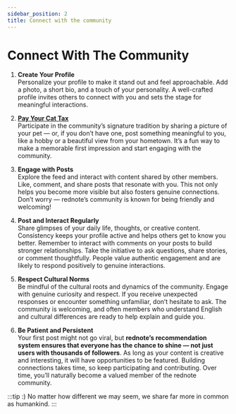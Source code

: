 ```yaml
---
sidebar_position: 2
title: Connect with the community
---
```


# Connect With The Community

1. **Create Your Profile**  
   Personalize your profile to make it stand out and feel approachable. Add a photo, a short bio, and a touch of your personality. A well-crafted profile invites others to connect with you and sets the stage for meaningful interactions.  

2. **[Pay Your Cat Tax](/docs/pay-your-cat-tax/)**  
   Participate in the community’s signature tradition by sharing a picture of your pet — or, if you don’t have one, post something meaningful to you, like a hobby or a beautiful view from your hometown. It’s a fun way to make a memorable first impression and start engaging with the community.  

3. **Engage with Posts**  
   Explore the feed and interact with content shared by other members. Like, comment, and share posts that resonate with you. This not only helps you become more visible but also fosters genuine connections. Don’t worry — rednote’s community is known for being friendly and welcoming!  

4. **Post and Interact Regularly**  
   Share glimpses of your daily life, thoughts, or creative content. Consistency keeps your profile active and helps others get to know you better. Remember to interact with comments on your posts to build stronger relationships.  Take the initiative to ask questions, share stories, or comment thoughtfully. People value authentic engagement and are likely to respond positively to genuine interactions.  

5. **Respect Cultural Norms**  
   Be mindful of the cultural roots and dynamics of the community. Engage with genuine curiosity and respect. If you receive unexpected responses or encounter something unfamiliar, don’t hesitate to ask. The community is welcoming, and often members who understand English and cultural differences are ready to help explain and guide you.  

6. **Be Patient and Persistent**  
   Your first post might not go viral, but **rednote’s recommendation system ensures that everyone has the chance to shine — not just users with thousands of followers**. As long as your content is creative and interesting, it will have opportunities to be featured. Building connections takes time, so keep participating and contributing. Over time, you’ll naturally become a valued member of the rednote community.  

:::tip :)
No matter how different we may seem, we share far more in common as humankind.
:::